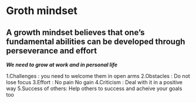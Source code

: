 # **Groth mindset** 

## A growth mindset believes that one’s fundamental abilities can be developed through perseverance and effort 

***We need to grow at work and in personal life***

1.Challenges : you need to welcome them in open arms 
2.Obstacles : Do not lose focus 
3.Effort : No pain No gain 
4.Criticism : Deal with it in a positive way 
5.Success of others: Help others to success and acheive your goals too 
